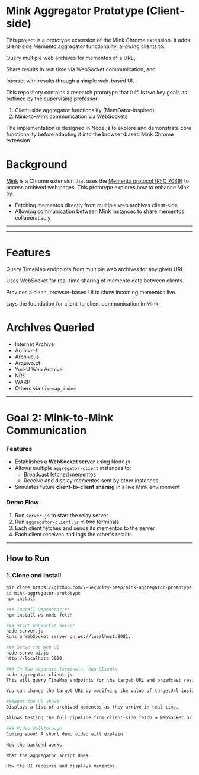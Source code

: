 # Mink Aggregator Prototype (Client-side)
This project is a prototype extension of the Mink Chrome extension. It adds client-side Memento aggregator functionality, allowing clients to:

Query multiple web archives for mementos of a URL,

Share results in real time via WebSocket communication, and

Interact with results through a simple web-based UI.

This repository contains a research prototype that fulfills two key goals as outlined by the supervising professor:

1. Client-side aggregator functionality (MemGator-inspired)  
2. Mink-to-Mink communication via WebSockets

The implementation is designed in Node.js to explore and demonstrate core functionality before adapting it into the browser-based Mink Chrome extension.



# Background

[Mink](https://github.com/machawk1/Mink) is a Chrome extension that uses the [Memento protocol (RFC 7089)](https://tools.ietf.org/html/rfc7089) to access archived web pages. This prototype explores how to enhance Mink by:

- Fetching mementos directly from multiple web archives client-side
- Allowing communication between Mink instances to share mementos collaboratively

---


---

# Features
 Query TimeMap endpoints from multiple web archives for any given URL.

 Uses WebSocket for real-time sharing of memento data between clients.

 Provides a clean, browser-based UI to show incoming mementos live.

 Lays the foundation for client-to-client communication in Mink.
 
# Archives Queried
- Internet Archive
- Archive-It
- Archive.is
- Arquivo.pt
- YorkU Web Archive
- NRS
- WARP
- Others via `timemap_index`

---

#  Goal 2: Mink-to-Mink Communication

### Features
- Establishes a **WebSocket server** using Node.js
- Allows multiple `aggregator-client` instances to:
  - Broadcast fetched mementos
  - Receive and display mementos sent by other instances
- Simulates future **client-to-client sharing** in a live Mink environment

### Demo Flow
1. Run `server.js` to start the relay server
2. Run `aggregator-client.js` in two terminals
3. Each client fetches and sends its mementos to the server
4. Each client receives and logs the other's results

---

## How to Run

### 1. Clone and Install
```bash
git clone https://github.com/V-Security-beep/mink-aggregator-prototype.git
cd mink-aggregator-prototype
npm install

### Install Dependencies
npm install ws node-fetch

### Start WebSocket Server
node server.js
Runs a WebSocket server on ws://localhost:8081.

### Serve the Web UI
node serve-ui.js
http://localhost:3000

### In Two Separate Terminals, Run Clients
node aggregator-client.js
This will query TimeMap endpoints for the target URL and broadcast results via WebSocket.

You can change the target URL by modifying the value of targetUrl inside aggregator-client.js.

###What the UI Shows
Displays a list of archived mementos as they arrive in real time.

Allows testing the full pipeline from client-side fetch → WebSocket broadcast, → frontend rendering.

### Video Walkthrough
Coming soon! A short demo video will explain:

How the backend works.

What the aggregator script does.

How the UI receives and displays mementos.

